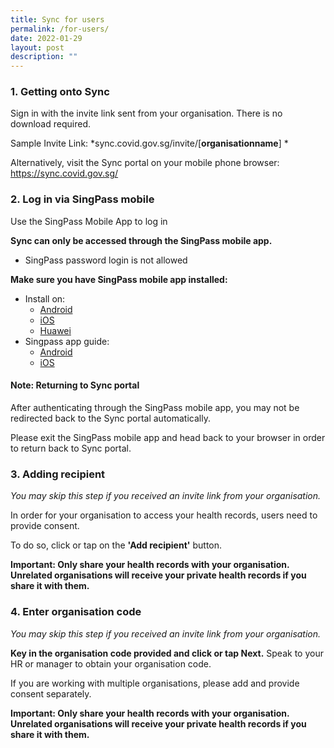 ```yaml
---
title: Sync for users
permalink: /for-users/
date: 2022-01-29
layout: post
description: ""
---
```

### **1. Getting onto Sync**
Sign in with the invite link sent from your organisation. There is no download required.

Sample Invite Link:
*sync.covid.gov.sg/invite/[**organisationname**] *

Alternatively, visit the Sync portal on your mobile phone browser: 
https://sync.covid.gov.sg/

### **2. Log in via SingPass mobile**

Use the SingPass Mobile App to log in

**Sync can only be accessed through the SingPass mobile app.**
* SingPass password login is not allowed

**Make sure you have SingPass mobile app installed:**
* Install on: 
	* [Android](https://play.google.com/store/apps/details?id=sg.ndi.sp&hl=en-GB) 
	* [iOS](https://itunes.apple.com/us/app/singpass-mobile/id1340660807)
	* [Huawei](https://appgallery.huawei.com/#/app/C104129719)
* Singpass app guide:
	* [Android ](https://www.singpass.gov.sg/singpass/resources/pdf/Singpass_App_Android_Guide.pdf)
	* [iOS ](https://www.singpass.gov.sg/singpass/resources/pdf/Singpass_App_iOS_Guide.pdf)

#### **Note: Returning to Sync portal**
After authenticating through the SingPass mobile app, you may not be redirected back to the Sync portal automatically.

Please exit the SingPass mobile app and head back to your browser in order to return back to Sync portal.


### **3. Adding recipient**
*You may skip this step if you received an invite link from your organisation.*

In order for your organisation to access your health records, users need to provide consent.

To do so, click or tap on the **'Add recipient'** button.

**Important: Only share your health records with your organisation. Unrelated organisations will receive your private health records if you share it with them.**


### **4. Enter organisation code**
*You may skip this step if you received an invite link from your organisation.*

**Key in the organisation code provided and click or tap Next.** Speak to your HR or manager to obtain your organisation code. 

If you are working with multiple organisations, please add and provide consent separately.

**Important: Only share your health records with your organisation. Unrelated organisations will receive your private health records if you share it with them.**